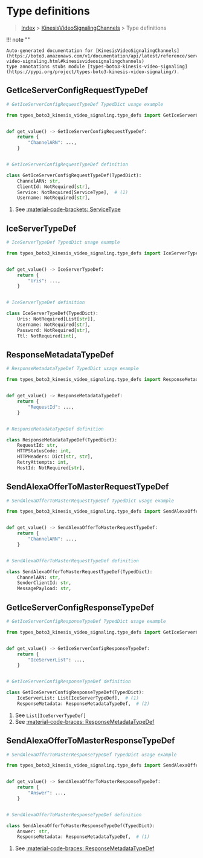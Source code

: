 # Type definitions

> [Index](../README.md) > [KinesisVideoSignalingChannels](./README.md) > Type definitions

!!! note ""

    Auto-generated documentation for [KinesisVideoSignalingChannels](https://boto3.amazonaws.com/v1/documentation/api/latest/reference/services/kinesis-video-signaling.html#kinesisvideosignalingchannels)
    type annotations stubs module [types-boto3-kinesis-video-signaling](https://pypi.org/project/types-boto3-kinesis-video-signaling/).



## GetIceServerConfigRequestTypeDef

```python
# GetIceServerConfigRequestTypeDef TypedDict usage example

from types_boto3_kinesis_video_signaling.type_defs import GetIceServerConfigRequestTypeDef


def get_value() -> GetIceServerConfigRequestTypeDef:
    return {
        "ChannelARN": ...,
    }


# GetIceServerConfigRequestTypeDef definition

class GetIceServerConfigRequestTypeDef(TypedDict):
    ChannelARN: str,
    ClientId: NotRequired[str],
    Service: NotRequired[ServiceType],  # (1)
    Username: NotRequired[str],
```

1. See [:material-code-brackets: ServiceType](./literals.md#servicetype)

## IceServerTypeDef

```python
# IceServerTypeDef TypedDict usage example

from types_boto3_kinesis_video_signaling.type_defs import IceServerTypeDef


def get_value() -> IceServerTypeDef:
    return {
        "Uris": ...,
    }


# IceServerTypeDef definition

class IceServerTypeDef(TypedDict):
    Uris: NotRequired[List[str]],
    Username: NotRequired[str],
    Password: NotRequired[str],
    Ttl: NotRequired[int],
```


## ResponseMetadataTypeDef

```python
# ResponseMetadataTypeDef TypedDict usage example

from types_boto3_kinesis_video_signaling.type_defs import ResponseMetadataTypeDef


def get_value() -> ResponseMetadataTypeDef:
    return {
        "RequestId": ...,
    }


# ResponseMetadataTypeDef definition

class ResponseMetadataTypeDef(TypedDict):
    RequestId: str,
    HTTPStatusCode: int,
    HTTPHeaders: Dict[str, str],
    RetryAttempts: int,
    HostId: NotRequired[str],
```


## SendAlexaOfferToMasterRequestTypeDef

```python
# SendAlexaOfferToMasterRequestTypeDef TypedDict usage example

from types_boto3_kinesis_video_signaling.type_defs import SendAlexaOfferToMasterRequestTypeDef


def get_value() -> SendAlexaOfferToMasterRequestTypeDef:
    return {
        "ChannelARN": ...,
    }


# SendAlexaOfferToMasterRequestTypeDef definition

class SendAlexaOfferToMasterRequestTypeDef(TypedDict):
    ChannelARN: str,
    SenderClientId: str,
    MessagePayload: str,
```


## GetIceServerConfigResponseTypeDef

```python
# GetIceServerConfigResponseTypeDef TypedDict usage example

from types_boto3_kinesis_video_signaling.type_defs import GetIceServerConfigResponseTypeDef


def get_value() -> GetIceServerConfigResponseTypeDef:
    return {
        "IceServerList": ...,
    }


# GetIceServerConfigResponseTypeDef definition

class GetIceServerConfigResponseTypeDef(TypedDict):
    IceServerList: List[IceServerTypeDef],  # (1)
    ResponseMetadata: ResponseMetadataTypeDef,  # (2)
```

1. See `List[IceServerTypeDef]`
2. See [:material-code-braces: ResponseMetadataTypeDef](./type_defs.md#responsemetadatatypedef)

## SendAlexaOfferToMasterResponseTypeDef

```python
# SendAlexaOfferToMasterResponseTypeDef TypedDict usage example

from types_boto3_kinesis_video_signaling.type_defs import SendAlexaOfferToMasterResponseTypeDef


def get_value() -> SendAlexaOfferToMasterResponseTypeDef:
    return {
        "Answer": ...,
    }


# SendAlexaOfferToMasterResponseTypeDef definition

class SendAlexaOfferToMasterResponseTypeDef(TypedDict):
    Answer: str,
    ResponseMetadata: ResponseMetadataTypeDef,  # (1)
```

1. See [:material-code-braces: ResponseMetadataTypeDef](./type_defs.md#responsemetadatatypedef)

